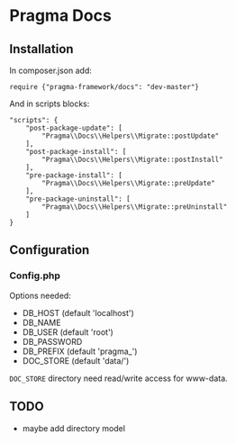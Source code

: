 # Pragma Docs

## Installation

In composer.json add:

	require {"pragma-framework/docs": "dev-master"}

And in scripts blocks:

	"scripts": {
		"post-package-update": [
            "Pragma\\Docs\\Helpers\\Migrate::postUpdate"
        ],
        "post-package-install": [
            "Pragma\\Docs\\Helpers\\Migrate::postInstall"
        ],
        "pre-package-install": [
            "Pragma\\Docs\\Helpers\\Migrate::preUpdate"
        ],
        "pre-package-uninstall": [
            "Pragma\\Docs\\Helpers\\Migrate::preUninstall"
        ]
	}

## Configuration

### Config.php

Options needed:

* DB_HOST (default 'localhost')
* DB_NAME
* DB_USER (default 'root')
* DB_PASSWORD
* DB_PREFIX (default 'pragma_')
* DOC_STORE (default 'data/')

`DOC_STORE` directory need read/write access for www-data.

## TODO

* maybe add directory model
